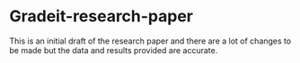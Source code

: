# Gradeit-research-paper
This is an initial draft of the research paper and there are a lot of changes to be made but the data and results provided are accurate.
